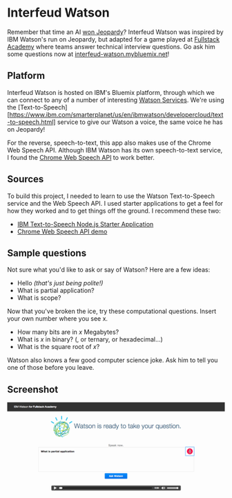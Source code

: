 
# Interfeud Watson
Remember that time an AI [won Jeopardy][Watson_Jeopardy]? Interfeud Watson was inspired by IBM Watson's run on Jeopardy, but adapted for a game played at [Fullstack Academy][Fullstack_Academy] where teams answer technical interview questions. Go ask him some questions now at [interfeud-watson.mybluemix.net][Interfeud_Watson]!

## Platform
Interfeud Watson is hosted on IBM's Bluemix platform, through which we can connect to any of a number of interesting [Watson Services][Watson_Services]. We're using the [Text-to-Speech][https://www.ibm.com/smarterplanet/us/en/ibmwatson/developercloud/text-to-speech.html] service to give our Watson a voice, the same voice he has on Jeopardy!

For the reverse, speech-to-text, this app also makes use of the Chrome Web Speech API. Although IBM Watson has its own speech-to-text service, I found the [Chrome Web Speech API][Chrome_Web_Speech_API] to work better.

## Sources
To build this project, I needed to learn to use the Watson Text-to-Speech service and the Web Speech API. I used starter applications to get a feel for how they worked and to get things off the ground. I recommend these two:
* [IBM Text-to-Speech Node.js Starter Application][Text-to-Speech-Starter]
* [Chrome Web Speech API demo][Chrome-Web-Speech-Starter]

## Sample questions
Not sure what you'd like to ask or say of Watson? Here are a few ideas:
* Hello _(that's just being polite!)_
* What is partial application?
* What is scope?

Now that you've broken the ice, try these computational questions. Insert your own number where you see x.
* How many bits are in _x_ Megabytes? 
* What is _x_ in binary? (, or ternary, or hexadecimal...)
* What is the square root of _x_?

Watson also knows a few good computer science joke. Ask him to tell you one of those before you leave.

## Screenshot
![Interfeud Watson](https://raw.githubusercontent.com/kriztynna/interfeud-watson/master/public/images/InterfeudWatsonScreenshot.png)

[Chrome-Web-Speech-Starter]: https://github.com/GoogleChrome/webplatform-samples/tree/master/webspeechdemo
[Chrome_Web_Speech_API]: https://developers.google.com/web/updates/2013/01/Voice-Driven-Web-Apps-Introduction-to-the-Web-Speech-API?hl=en
[Text-to-Speech-Starter]: https://github.com/watson-developer-cloud/text-to-speech-nodejs
[Text-to-Speech]: https://www.ibm.com/smarterplanet/us/en/ibmwatson/developercloud/text-to-speech.html
[Watson_Services]: https://www.ibm.com/smarterplanet/us/en/ibmwatson/developercloud
[Interfeud_Watson]: https://interfeud-watson.mybluemix.net
[Fullstack_Academy]: http://www.fullstackacademy.com
[Watson_Jeopardy]: https://youtu.be/P18EdAKuC1U?t=1m23s
[service_url]: http://www.ibm.com/smarterplanet/us/en/ibmwatson/developercloud/text-to-speech.html
[cloud_foundry]: https://github.com/cloudfoundry/cli
[sign_up]: https://apps.admin.ibmcloud.com/manage/trial/bluemix.html?cm_mmc=WatsonDeveloperCloud-_-LandingSiteGetStarted-_-x-_-CreateAnAccountOnBluemixCLI
